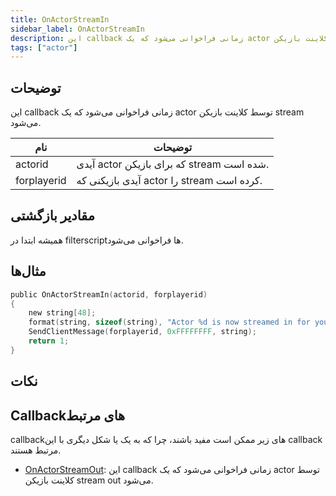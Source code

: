 ```yaml
---
title: OnActorStreamIn
sidebar_label: OnActorStreamIn
description: این callback زمانی فراخوانی می‌شود که یک actor توسط کلاینت بازیکن stream می‌شود.
tags: ["actor"]
---
```


<VersionWarn name='callback' version='SA-MP 0.3.7' />

## توضیحات

این callback زمانی فراخوانی می‌شود که یک actor توسط کلاینت بازیکن stream می‌شود.

| نام         | توضیحات                                                        |
| ----------- | -------------------------------------------------------------- |
| actorid     | آیدی actor که برای بازیکن stream شده است.                    |
| forplayerid | آیدی بازیکنی که actor را stream کرده است.                    |

## مقادیر بازگشتی

همیشه ابتدا در filterscriptها فراخوانی می‌شود.

## مثال‌ها

```c
public OnActorStreamIn(actorid, forplayerid)
{
    new string[48];
    format(string, sizeof(string), "Actor %d is now streamed in for you.", actorid);
    SendClientMessage(forplayerid, 0xFFFFFFFF, string);
    return 1;
}
```

## نکات

<TipNPCCallbacks />

## Callbackهای مرتبط

callbackهای زیر ممکن است مفید باشند، چرا که به یک یا شکل دیگری با این callback مرتبط هستند.

- [OnActorStreamOut](OnActorStreamOut): این callback زمانی فراخوانی می‌شود که یک actor توسط کلاینت بازیکن stream out می‌شود.